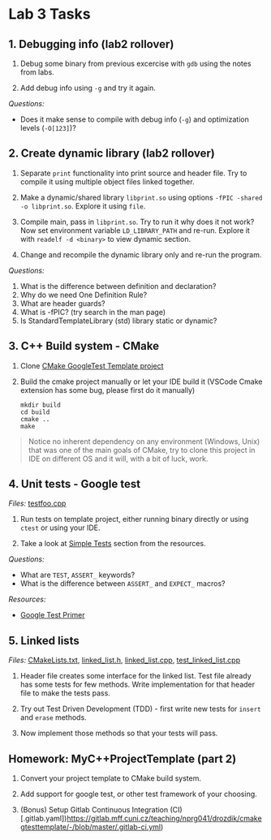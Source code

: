 # Lab 3 Tasks

## 1. Debugging info (lab2 rollover)

1. Debug some binary from previous excercise with `gdb` using the notes from labs.

2. Add debug info using `-g` and try it again.

*Questions:*
* Does it make sense to compile with debug info (`-g`) and optimization levels (`-O[123]`)?

## 2. Create dynamic library (lab2 rollover)
1. Separate `print` functionality into print source and header file. Try to compile it using multiple object files linked together.

2. Make a dynamic/shared library `libprint.so` using options `-fPIC -shared -o libprint.so`. Explore it using `file`.

3. Compile main, pass in `libprint.so`. Try to run it why does it not work? Now set environment variable `LD_LIBRARY_PATH` and re-run. Explore it with `readelf -d <binary>` to view dynamic section.

4. Change and recompile the dynamic library only and re-run the program.

*Questions:*
1. What is the difference between definition and declaration?
2. Why do we need One Definition Rule?
3. What are header guards?
4. What is -fPIC? (try search in the man page)
5. Is StandardTemplateLibrary (std) library static or dynamic?

## 3. C++ Build system - CMake

1. Clone [CMake GoogleTest Template project](https://gitlab.mff.cuni.cz/teaching/nprg041/drozdik/cmakegtesttemplate.git)

2. Build the cmake project manually or let your IDE build it (VSCode Cmake extension has some bug, please first do it manually)
    ```
    mkdir build
    cd build
    cmake ..
    make
    ```

> Notice no inherent dependency on any environment (Windows, Unix) that was one of the main goals of CMake, try to clone this project in IDE on different OS and it will, with a bit of luck, work.

## 4. Unit tests - Google test

*Files:* [testfoo.cpp](https://gitlab.mff.cuni.cz/teaching/nprg041/drozdik/cmakegtesttemplate/-/blob/master/test/testfoo.cpp)

1. Run tests on template project, either running binary directly or using `ctest` or using your IDE.

2. Take a look at [Simple Tests](https://google.github.io/googletest/primer.html#simple-tests) section  from the resources.

*Questions:*
* What are `TEST`, `ASSERT_` keywords?
* What is the difference between `ASSERT_` and `EXPECT_` macros?

*Resources:*
* [Google Test Primer](https://google.github.io/googletest/primer.html)

## 5. Linked lists

*Files:* [CMakeLists.txt](./CMakeLists.txt), [linked_list.h](./linked_list.h), [linked_list.cpp](./linked_list.cpp), [test_linked_list.cpp](./test_linked_list.cpp)

1. Header file creates some interface for the linked list. Test file already has some tests for few methods. Write implementation for that header file to make the tests pass.

2. Try out Test Driven Development (TDD) - first write new tests for `insert` and `erase` methods.

3. Now implement those methods so that your tests will pass.

## Homework: MyC++ProjectTemplate (part 2)
1. Convert your project template to CMake build system.

2. Add support for google test, or other test framework of your choosing.

3. (Bonus) Setup Gitlab Continuous Integration (CI) [.gitlab.yaml])https://gitlab.mff.cuni.cz/teaching/nprg041/drozdik/cmakegtesttemplate/-/blob/master/.gitlab-ci.yml)
